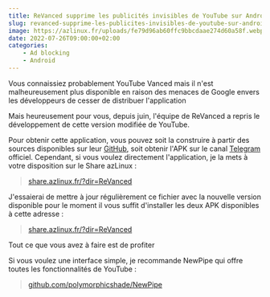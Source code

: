 ```yaml
---
title: ReVanced supprime les publicités invisibles de YouTube sur Android
slug: revanced-supprime-les-publicites-invisibles-de-youtube-sur-android
image: https://azlinux.fr/uploads/fe79d96ab60ffc9bbcdaae274d60a58f.webp
date: 2022-07-26T09:00:00+02:00
categories:
    - Ad blocking
    - Android
---
```


Vous connaissiez probablement YouTube Vanced mais il n'est malheureusement plus disponible en raison des menaces de Google envers les développeurs de cesser de distribuer l'application

Mais heureusement pour vous, depuis juin, l'équipe de ReVanced a repris le développement de cette version modifiée de YouTube.

Pour obtenir cette application, vous pouvez soit la construire à partir des sources disponibles sur leur [GitHub](https://github.com/revanced), soit obtenir l'APK sur le canal [Telegram](https://t.me/app_revanced) officiel. Cependant, si vous voulez directement l'application, je la mets à votre disposition sur le Share azLinux :

> [share.azlinux.fr/?dir=ReVanced](https://share.azlinux.fr/?dir=ReVanced)

J'essaierai de mettre à jour régulièrement ce fichier avec la nouvelle version disponible pour le moment il vous suffit d'installer les deux APK disponibles à cette adresse :

> [share.azlinux.fr/?dir=ReVanced](https://share.azlinux.fr/?dir=ReVanced)

Tout ce que vous avez à faire est de profiter

Si vous voulez une interface simple, je recommande NewPipe qui offre toutes les fonctionnalités de YouTube :

> [github.com/polymorphicshade/NewPipe](https://github.com/polymorphicshade/NewPipe)
